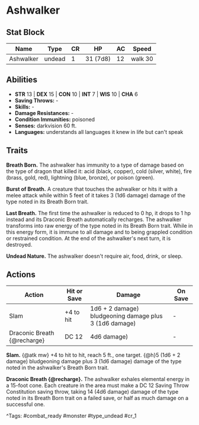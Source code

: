 # Ashwalker

## Stat Block

| Name | Type | CR | HP | AC | Speed |
|------|------|----|----|----|-------|
| Ashwalker | undead | 1 | 31 (7d8) | 12 | walk 30 |

## Abilities

- **STR** 13 | **DEX** 15 | **CON** 10 | **INT** 7 | **WIS** 10 | **CHA** 6
- **Saving Throws:** -  
- **Skills:** -  
- **Damage Resistances:** -  
- **Condition Immunities:** poisoned  
- **Senses:** darkvision 60 ft.  
- **Languages:** understands all languages it knew in life but can't speak

## Traits

**Breath Born.** The ashwalker has immunity to a type of damage based on the type of dragon that killed it: acid (black, copper), cold (silver, white), fire (brass, gold, red), lightning (blue, bronze), or poison (green).

**Burst of Breath.** A creature that touches the ashwalker or hits it with a melee attack while within 5 feet of it takes 3 (1d6 damage) damage of the type noted in its Breath Born trait.

**Last Breath.** The first time the ashwalker is reduced to 0 hp, it drops to 1 hp instead and its Draconic Breath automatically recharges. The ashwalker transforms into raw energy of the type noted in its Breath Born trait. While in this energy form, it is immune to all damage and to being grappled condition or restrained condition. At the end of the ashwalker's next turn, it is destroyed.

**Undead Nature.** The ashwalker doesn't require air, food, drink, or sleep.


## Actions

| Action | Hit or Save | Damage | On Save |
|--------|--------------|--------|----------|
| Slam | +4 to hit | 1d6 + 2 damage) bludgeoning damage plus 3 (1d6 damage) | - |
| Draconic Breath {@recharge} | DC 12 | 4d6 damage) | - |

**Slam.** {@atk mw} +4 to hit to hit, reach 5 ft., one target. {@h}5 (1d6 + 2 damage) bludgeoning damage plus 3 (1d6 damage) damage of the type noted in the ashwalker's Breath Born trait.

**Draconic Breath {@recharge}.** The ashwalker exhales elemental energy in a 15-foot cone. Each creature in the area must make a DC 12 Saving Throw Constitution saving throw, taking 14 (4d6 damage) damage of the type noted in its Breath Born trait on a failed save, or half as much damage on a successful one.


^Tags: #combat_ready #monster #type_undead #cr_1